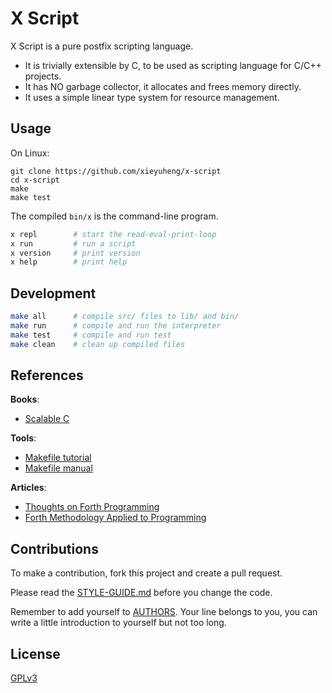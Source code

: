 # X Script

X Script is a pure postfix scripting language.

- It is trivially extensible by C, to be used as scripting language for C/C++ projects.
- It has NO garbage collector, it allocates and frees memory directly.
- It uses a simple linear type system for resource management.

## Usage

On Linux:

```
git clone https://github.com/xieyuheng/x-script
cd x-script
make
make test
```

The compiled `bin/x` is the command-line program.

```sh
x repl        # start the read-eval-print-loop
x run         # run a script
x version     # print version
x help        # print help
```

## Development

```sh
make all      # compile src/ files to lib/ and bin/
make run      # compile and run the interpreter
make test     # compile and run test
make clean    # clean up compiled files
```

## References

**Books**:

- [Scalable C](https://github.com/booksbyus/scalable-c)

**Tools**:

- [Makefile tutorial](https://makefiletutorial.com)
- [Makefile manual](https://www.gnu.org/software/make/manual/make.html)

**Articles**:

- [Thoughts on Forth Programming](https://readonly.link/articles/https://code-of-x-script.fidb.app/docs/references/articles/thoughts-on-forth-programming.md)
- [Forth Methodology Applied to Programming](https://readonly.link/articles/https://code-of-x-script.fidb.app/docs/references/articles/forth-methodology-applied-to-programming.md)

## Contributions

To make a contribution, fork this project and create a pull request.

Please read the [STYLE-GUIDE.md](STYLE-GUIDE.md) before you change the code.

Remember to add yourself to [AUTHORS](AUTHORS).
Your line belongs to you, you can write a little
introduction to yourself but not too long.

## License

[GPLv3](LICENSE)

